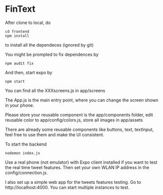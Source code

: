 # FinText

After clone to local, do
```
cd frontend
npm install
```
to install all the dependeces (ignored by git)

You might be prompted to fix dependences by 
```
npm audit fix
```

And then, start expo by
```
npm start
```


You can find all the XXXscreens.js in app/screens

The App.js is the main entry point, where you can change the screen shown in your phone.

Please store your reusable component is the app/components folder, edit reusable color to app/config/colors.js, store all images in app/assets


There are already some reusable components like buttons, text, textInput, feel free to use them and make the UI consistent.


To start the backend
```
nodemon index.js
```

Use a real phone (not emulator) with Expo client installed if you want to test the real time tweet features. Then set your own WLAN IP address in the config/connection.js.

I also set up a simple web app for the tweets features testing. Go to http://localhost:4000. You can start multiple instances to test.  




